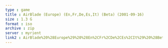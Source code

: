```yaml
---
type : game
title : AirBlade (Europe) (En,Fr,De,Es,It) (Beta) (2001-09-16)
size : 1.3 G
format : iso
archive : zip
server : myrient
link2 : AirBlade%20%28Europe%29%20%28En%2CFr%2CDe%2CEs%2CIt%29%20%28Beta%29%20%282001-09-16%29
---
```

